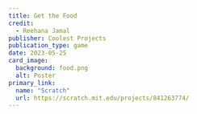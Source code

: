 ```yaml
---
title: Get the Food
credit:
  - Reehana Jamal
publisher: Coolest Projects
publication_type: game
date: 2023-05-25
card_image:
  background: food.png
  alt: Poster
primary_link:
  name: "Scratch"
  url: https://scratch.mit.edu/projects/841263774/
---
```

